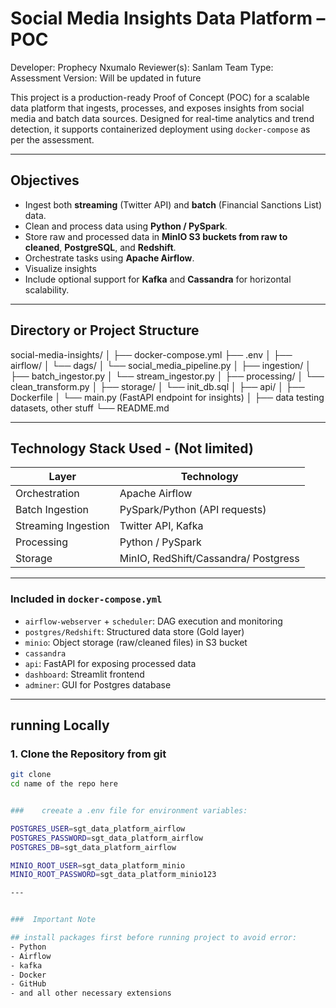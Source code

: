 # Social Media Insights Data Platform – POC

Developer: Prophecy Nxumalo
Reviewer(s): Sanlam Team
Type: Assessment
Version: Will be updated in future 

This project is a production-ready Proof of Concept (POC) for a scalable data platform that ingests, processes, and exposes insights from social media and batch data sources. Designed for real-time analytics and trend detection, it supports containerized deployment using `docker-compose` as per the assessment.

---

## Objectives

- Ingest both **streaming** (Twitter API) and **batch** (Financial Sanctions List) data.
- Clean and process data using **Python / PySpark**.
- Store raw and processed data in **MinIO S3 buckets from raw to cleaned**, **PostgreSQL**, and **Redshift**.
- Orchestrate tasks using **Apache Airflow**.
- Visualize insights
- Include optional support for **Kafka** and **Cassandra** for horizontal scalability.

---

## Directory or Project Structure

social-media-insights/
│
├── docker-compose.yml
├── .env
│
├── airflow/
│ └── dags/
│ └── social_media_pipeline.py
│
├── ingestion/
│ ├── batch_ingestor.py
│ └── stream_ingestor.py
│
├── processing/
│ └── clean_transform.py
│
├── storage/
│ └── init_db.sql
│
├── api/
│ ├── Dockerfile
│ └── main.py (FastAPI endpoint for insights)
│
├── data testing datasets, other stuff
└── README.md

---

## Technology Stack Used - (Not limited)

| Layer              | Technology                                 |
|-------------------|---------------------------------------------|
| Orchestration      | Apache Airflow                              
| Batch Ingestion     | PySpark/Python (API requests)                  
| Streaming Ingestion | Twitter API, Kafka    
| Processing         | Python / PySpark                            
| Storage            | MinIO, RedShift/Cassandra/ Postgress        
                         

---



### Included in `docker-compose.yml`

- `airflow-webserver` + `scheduler`: DAG execution and monitoring
- `postgres/Redshift`: Structured data store (Gold layer)
- `minio`: Object storage (raw/cleaned files) in S3 bucket
- `cassandra`
- `api`: FastAPI for exposing processed data
- `dashboard`: Streamlit frontend
- `adminer`: GUI for Postgres database

---

## running Locally

### 1. Clone the Repository from git

```bash
git clone 
cd name of the repo here


###    creeate a .env file for environment variables:

POSTGRES_USER=sgt_data_platform_airflow
POSTGRES_PASSWORD=sgt_data_platform_airflow
POSTGRES_DB=sgt_data_platform_airflow

MINIO_ROOT_USER=sgt_data_platform_minio
MINIO_ROOT_PASSWORD=sgt_data_platform_minio123

---


###  Important Note

## install packages first before running project to avoid error:
- Python
- Airflow
- kafka
- Docker
- GitHub
- and all other necessary extensions